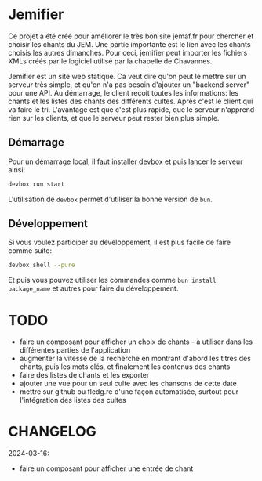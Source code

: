 # Jemifier

Ce projet a été créé pour améliorer le très bon site jemaf.fr pour chercher et choisir les chants du JEM.
Une partie importante est le lien avec les chants choisis les autres dimanches.
Pour ceci, jemifier peut importer les fichiers XMLs créés par le logiciel utilisé par la
chapelle de Chavannes.

Jemifier est un site web statique. 
Ca veut dire qu'on peut le mettre sur un serveur très simple, et qu'on n'a pas besoin d'ajouter un
"backend server" pour une API.
Au démarrage, le client reçoit toutes les informations: les chants et les listes des chants des différents
cultes.
Après c'est le client qui va faire le tri.
L'avantage est que c'est plus rapide, que le serveur n'apprend rien sur les clients, et que le serveur
peut rester bien plus simple.

## Démarrage

Pour un démarrage local, il faut installer [devbox](https://www.jetpack.io/devbox) et puis lancer
le serveur ainsi:

```bash
devbox run start
```

L'utilisation de `devbox` permet d'utiliser la bonne version de `bun`.

## Développement

Si vous voulez participer au développement, il est plus facile de faire comme suite:

```bash
devbox shell --pure
```

Et puis vous pouvez utiliser les commandes comme `bun install package_name` et autres pour
faire du développement.

# TODO

- faire un composant pour afficher un choix de chants - à utiliser dans les différentes parties de l'application
- augmenter la vitesse de la recherche en montrant d'abord les titres des chants, puis les mots clés, et finalement
les contenus des chants
- faire des listes de chants et les exporter
- ajouter une vue pour un seul culte avec les chansons de cette date
- mettre sur github ou fledg.re d'une façon automatisée, surtout pour l'intégration des listes des cultes

# CHANGELOG

2024-03-16:
- faire un composant pour afficher une entrée de chant